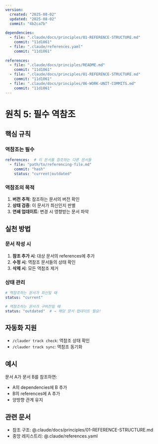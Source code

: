 ```yaml
---
version:
  created: "2025-08-02"
  updated: "2025-08-02"
  commit: "4b2ca7b"
  
dependencies:
  - file: ".claude/docs/principles/01-REFERENCE-STRUCTURE.md"
    commit: "11d1061"
  - file: ".claude/references.yaml"
    commit: "11d1061"
    
references:
  - file: ".claude/docs/principles/README.md"
    commit: "11d1061"
  - file: ".claude/docs/principles/01-REFERENCE-STRUCTURE.md"
    commit: "11d1061"
  - file: ".claude/docs/principles/06-WORK-UNIT-COMMITS.md"
    commit: "11d1061"
---
```


# 원칙 5: 필수 역참조

## 핵심 규칙

### 역참조는 필수
```yaml
references:  # 이 문서를 참조하는 다른 문서들
  - file: "path/to/referencing-file.md"
    commit: "hash"
    status: "current|outdated"
```

### 역참조의 목적
1. **버전 추적**: 참조하는 문서의 버전 확인
2. **상태 검증**: 이 문서가 최신인지 판별
3. **연쇄 업데이트**: 변경 시 영향받는 문서 파악

## 실천 방법

### 문서 작성 시
1. **참조 추가 시**: 대상 문서의 references에 추가
2. **수정 시**: 역참조 문서들의 상태 확인
3. **삭제 시**: 모든 역참조 제거

### 상태 관리
```yaml
# 역참조하는 문서가 최신일 때
status: "current"

# 역참조하는 문서가 구버전일 때
status: "outdated"  # → 해당 문서 업데이트 필요!
```

## 자동화 지원
- `/clauder track check`: 역참조 상태 확인
- `/clauder track sync`: 역참조 동기화

## 예시
문서 A가 문서 B를 참조하면:
- A의 dependencies에 B 추가
- B의 references에 A 추가
- 양방향 관계 유지

## 관련 문서
- 참조 구조: @.claude/docs/principles/01-REFERENCE-STRUCTURE.md
- 중앙 레지스트리: @.claude/references.yaml